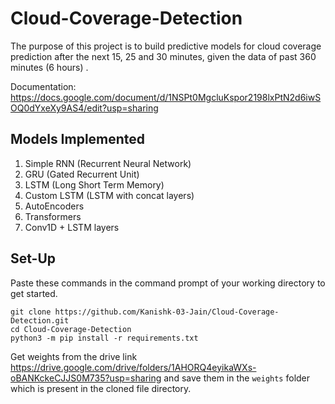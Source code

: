 # Cloud-Coverage-Detection
The purpose of this project is to build predictive models for cloud coverage prediction after the next 15, 25 and 30 minutes, given the data of past 360 minutes (6 hours) .

Documentation: https://docs.google.com/document/d/1NSPt0MgcluKspor2198lxPtN2d6iwSOQ0dYxeXy9AS4/edit?usp=sharing
<br>

## Models Implemented
1) Simple RNN (Recurrent Neural Network)
2)  GRU (Gated Recurrent Unit)
3) LSTM (Long Short Term Memory)
4) Custom LSTM (LSTM with concat layers)
5) AutoEncoders
6) Transformers
7) Conv1D + LSTM layers

## Set-Up
Paste these commands in the command prompt of your working directory to get started.
~~~
git clone https://github.com/Kanishk-03-Jain/Cloud-Coverage-Detection.git
cd Cloud-Coverage-Detection
python3 -m pip install -r requirements.txt
~~~
Get weights from the drive link https://drive.google.com/drive/folders/1AHORQ4eyikaWXs-oBANKckeCJJS0M735?usp=sharing and save them in the ```weights``` folder which is present in the cloned file directory.

